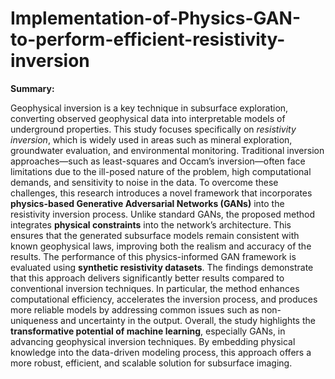 # Implementation-of-Physics-GAN-to-perform-efficient-resistivity-inversion
**Summary:**

Geophysical inversion is a key technique in subsurface exploration, converting observed geophysical data into interpretable models of underground properties. This study focuses specifically on *resistivity inversion*, which is widely used in areas such as mineral exploration, groundwater evaluation, and environmental monitoring. Traditional inversion approaches—such as least-squares and Occam’s inversion—often face limitations due to the ill-posed nature of the problem, high computational demands, and sensitivity to noise in the data.
To overcome these challenges, this research introduces a novel framework that incorporates **physics-based Generative Adversarial Networks (GANs)** into the resistivity inversion process. Unlike standard GANs, the proposed method integrates **physical constraints** into the network’s architecture. This ensures that the generated subsurface models remain consistent with known geophysical laws, improving both the realism and accuracy of the results.
The performance of this physics-informed GAN framework is evaluated using **synthetic resistivity datasets**. The findings demonstrate that this approach delivers significantly better results compared to conventional inversion techniques. In particular, the method enhances computational efficiency, accelerates the inversion process, and produces more reliable models by addressing common issues such as non-uniqueness and uncertainty in the output.
Overall, the study highlights the **transformative potential of machine learning**, especially GANs, in advancing geophysical inversion techniques. By embedding physical knowledge into the data-driven modeling process, this approach offers a more robust, efficient, and scalable solution for subsurface imaging.
